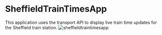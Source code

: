 # SheffieldTrainTimesApp
This application uses the transport API to display live train time updates for the Sheffield train station.
![sheffieldtraintimesapp](https://user-images.githubusercontent.com/79209011/138599781-95a74733-0a23-45b6-bae8-7ba78df9ca44.jpg)
